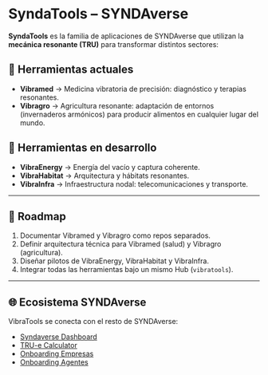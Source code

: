 # SyndaTools – SYNDAverse

**SyndaTools** es la familia de aplicaciones de SYNDAverse que utilizan la **mecánica resonante (TRU)** para transformar distintos sectores:

## 🔹 Herramientas actuales
- **Vibramed** → Medicina vibratoria de precisión: diagnóstico y terapias resonantes.
- **Vibragro** → Agricultura resonante: adaptación de entornos (invernaderos armónicos) para producir alimentos en cualquier lugar del mundo.

## 🔹 Herramientas en desarrollo
- **VibraEnergy** → Energía del vacío y captura coherente.
- **VibraHabitat** → Arquitectura y hábitats resonantes.
- **VibraInfra** → Infraestructura nodal: telecomunicaciones y transporte.

---

## 📂 Roadmap
1. Documentar Vibramed y Vibragro como repos separados.
2. Definir arquitectura técnica para Vibramed (salud) y Vibragro (agricultura).
3. Diseñar pilotos de VibraEnergy, VibraHabitat y VibraInfra.
4. Integrar todas las herramientas bajo un mismo Hub (`vibratools`).

---

## 🌐 Ecosistema SYNDAverse
VibraTools se conecta con el resto de SYNDAverse:

- [Syndaverse Dashboard](https://github.com/<tuusuario>/syndaverse-dashboard)
- [TRU-e Calculator](https://github.com/<tuusuario>/tru-e-calculator)
- [Onboarding Empresas](https://github.com/<tuusuario>/onboarding-enterprises)
- [Onboarding Agentes](https://github.com/<tuusuario>/onboarding-agents)
